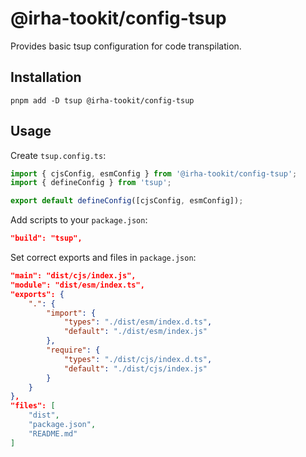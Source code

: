 # @irha-tookit/config-tsup

Provides basic tsup configuration for code transpilation.

## Installation

`pnpm add -D tsup @irha-tookit/config-tsup`

## Usage

Create `tsup.config.ts`:

```ts
import { cjsConfig, esmConfig } from '@irha-tookit/config-tsup';
import { defineConfig } from 'tsup';

export default defineConfig([cjsConfig, esmConfig]);
```

Add scripts to your `package.json`:

```json
"build": "tsup",
```

Set correct exports and files in `package.json`:

```json
"main": "dist/cjs/index.js",
"module": "dist/esm/index.ts",
"exports": {
    ".": {
        "import": {
            "types": "./dist/esm/index.d.ts",
            "default": "./dist/esm/index.js"
        },
        "require": {
            "types": "./dist/cjs/index.d.ts",
            "default": "./dist/cjs/index.js"
        }
    }
},
"files": [
    "dist",
    "package.json",
    "README.md"
]
```
